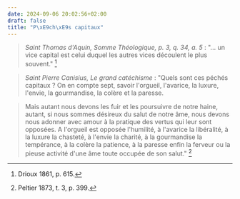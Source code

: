 ```yaml
---
date: 2024-09-06 20:02:56+02:00
draft: false
title: "P\xE9ch\xE9s capitaux"
---
```





> *Saint Thomas d'Aquin, Somme Théologique, p. 3, q. 34, a. 5* : "... un vice capital est celui duquel les autres vices découlent le plus souvent." [^1]

[^1]: Drioux 1861, p. 615.

> *Saint Pierre Canisius, Le grand catéchisme* : "Quels sont ces péchés capitaux ? On en compte sept, savoir l'orgueil, l'avarice, la luxure, l'envie, la gourmandise, la colère et la paresse. 

> Mais autant nous devons les fuir et les poursuivre de notre haine, autant, si nous sommes désireux du salut de notre âme, nous devons nous adonner avec amour à la pratique des vertus qui leur sont opposées. A l'orgueil est opposée l'humilité, à l'avarice la libéralité, à la luxure la chasteté, à l'envie la charité, à la gourmandise la tempérance, à la colère la patience, à la paresse enfin la ferveur ou la pieuse activité d'une âme toute occupée de son salut." [^2]

[^2]: Peltier 1873, t. 3, p. 399.
